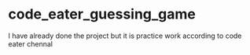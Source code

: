 # code_eater_guessing_game
I have already done the project but it is practice work according to code eater chennal
